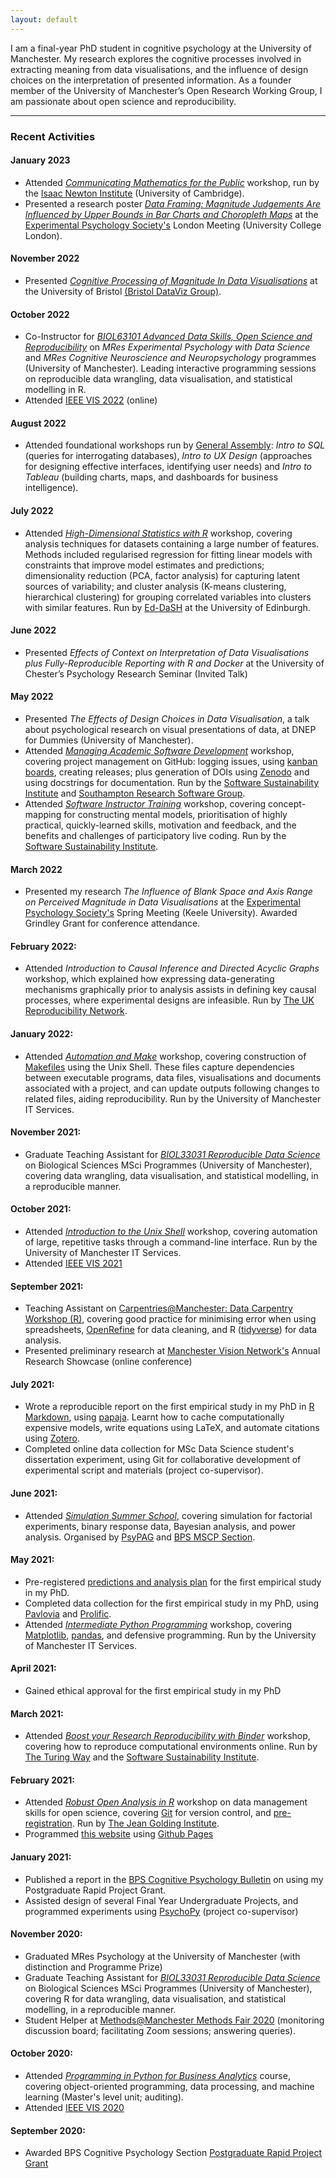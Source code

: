 ```yaml
---
layout: default
---
```


I am a final-year PhD student in cognitive psychology at the University of Manchester. My research explores the cognitive processes involved in extracting meaning from data visualisations, and the influence of design choices on the interpretation of presented information. As a founder member of the University of Manchester’s Open Research Working Group, I am passionate about open science and reproducibility.

---

### Recent Activities

#### January 2023
  * Attended [*Communicating Mathematics for the Public*](https://www.newton.ac.uk/event/tgm127/) workshop, run by the [Isaac Newton Institute](https://www.newton.ac.uk/) (University of Cambridge).
  * Presented a research poster [*Data Framing: Magnitude Judgements Are Influenced by Upper Bounds in Bar Charts and Choropleth Maps*](https://youtu.be/se7H8SxBPJc) at the [Experimental Psychology Society's](https://eps.ac.uk) London Meeting (University College London).
  
#### November 2022
  * Presented [*Cognitive Processing of Magnitude In Data Visualisations*](https://dataviz.blogs.bristol.ac.uk/280/1st-november-2022-cognitive-processing-of-magnitude-in-data-visualisations/) at the University of Bristol [(Bristol DataViz Group)](https://dataviz.blogs.bristol.ac.uk).
  
#### October 2022
  * Co-Instructor for [*BIOL63101 Advanced Data Skills, Open Science and Reproducibility*](https://www.manchester.ac.uk/study/masters/courses/list/18907/mres-cognitive-neuroscience-and-neuropsychology/course-details/BIOL63101#course-unit-details) on *MRes Experimental Psychology with Data Science* and *MRes Cognitive Neuroscience and Neuropsychology* programmes (University of Manchester). Leading interactive programming sessions on reproducible data wrangling, data visualisation, and statistical modelling in R.
  * Attended [IEEE VIS 2022](http://ieeevis.org/year/2022/welcome) (online)

#### August 2022
  * Attended foundational workshops run by [General Assembly](https://generalassemb.ly): *Intro to SQL* (queries for interrogating databases), *Intro to UX Design* (approaches for designing effective interfaces, identifying user needs) and *Intro to Tableau* (building charts, maps, and dashboards for business intelligence).

#### July 2022
  * Attended [*High-Dimensional Statistics with R*](https://carpentries-incubator.github.io/high-dimensional-stats-r/) workshop, covering analysis techniques for datasets containing a large number of features. Methods included regularised regression for fitting linear models with constraints that improve model estimates and predictions; dimensionality reduction (PCA, factor analysis) for capturing latent sources of variability; and cluster analysis (K-means clustering, hierarchical clustering) for grouping correlated variables into clusters with similar features. Run by [Ed-DaSH](https://edcarp.github.io/Ed-DaSH/) at the University of Edinburgh.

#### June 2022
  * Presented *Effects of Context on Interpretation of Data Visualisations plus Fully-Reproducible Reporting with R and Docker* at the University of Chester’s Psychology Research Seminar (Invited Talk)
  
#### May 2022
  * Presented *The Effects of Design Choices in Data Visualisation*, a talk about psychological research on visual presentations of data, at DNEP for Dummies (University of Manchester).
  * Attended [*Managing Academic Software Development*](https://southampton-rsg-training.github.io/project-novice/) workshop, covering project management on GitHub: logging issues, using [kanban boards](https://en.wikipedia.org/wiki/Kanban_(development)), creating releases; plus generation of DOIs using [Zenodo](https://about.zenodo.org) and using docstrings for documentation. Run by the [Software Sustainability Institute](https://www.software.ac.uk) and [Southampton Research Software Group](https://rsgsoton.net).
  * Attended [*Software Instructor Training*](https://annajiat.github.io/2022-05-20-ttt-ssi-online/) workshop, covering concept-mapping for constructing mental models, prioritisation of highly practical, quickly-learned skills, motivation and feedback, and the benefits and challenges of participatory live coding. Run by the [Software Sustainability Institute](https://www.software.ac.uk).

#### March 2022
  * Presented my research  *The Influence of Blank Space and Axis Range on Perceived Magnitude in Data Visualisations* at the [Experimental Psychology Society's](https://eps.ac.uk) Spring Meeting (Keele University). Awarded Grindley Grant for conference attendance.

#### February 2022:
  * Attended *Introduction to Causal Inference and Directed Acyclic Graphs* workshop, which explained how expressing data-generating mechanisms graphically prior to analysis assists in defining key causal processes, where experimental designs are infeasible. Run by [The UK Reproducibility Network](https://www.ukrn.org).

#### January 2022:
  * Attended [*Automation and Make*](http://swcarpentry.github.io/make-novice/) workshop, covering construction of [Makefiles](https://www.gnu.org/software/make/) using the Unix Shell. These files capture dependencies between executable programs, data files, visualisations and documents associated with a project, and can update outputs following changes to related files, aiding reproducibility. Run by the University of Manchester IT Services.

#### November 2021:
  * Graduate Teaching Assistant for [*BIOL33031 Reproducible Data Science*](https://www.manchester.ac.uk/study/undergraduate/courses/2022/10111/msci-biology/course-details/BIOL33031#course-unit-details) on Biological Sciences MSci Programmes (University of Manchester), covering data wrangling, data visualisation, and statistical modelling, in a reproducible manner.

#### October 2021:
  * Attended [*Introduction to the Unix Shell*](https://gcapes.github.io/shell-novice/) workshop, covering automation of large, repetitive tasks through a command-line interface. Run by the University of Manchester IT Services.
  * Attended [IEEE VIS 2021](http://ieeevis.org/year/2021/welcome)

#### September 2021:
  * Teaching Assistant on [Carpentries@Manchester: Data Carpentry Workshop (R)](https://uk-carpentries.github.io/2021-09-14-manchester-online/), covering good practice for minimising error when using spreadsheets, [OpenRefine](https://openrefine.org) for data cleaning, and R ([tidyverse](https://www.tidyverse.org)) for data analysis.
  * Presented preliminary research at [Manchester Vision Network's](https://sites.manchester.ac.uk/manchester-vision-network/) Annual Research Showcase (online conference)

#### July 2021:
  * Wrote a reproducible report on the first empirical study in my PhD in [R Markdown](https://rmarkdown.rstudio.com/articles_intro.html), using [papaja](http://frederikaust.com/papaja_man/). Learnt how to cache computationally expensive models, write equations using LaTeX, and automate citations using [Zotero](https://www.zotero.org). 
  * Completed online data collection for MSc Data Science student's dissertation experiment, using Git for collaborative development of experimental script and materials (project co-supervisor).

#### June 2021:

  * Attended [*Simulation Summer School*](https://simsummerschool.github.io), covering simulation for factorial experiments, binary response data, Bayesian analysis, and power analysis. Organised by [PsyPAG](http://psypag.co.uk) and [BPS MSCP Section](https://www.bps.org.uk/member-microsites/mathematical-statistical-and-computing-psychology-section).

#### May 2021:

  * Pre-registered [predictions and analysis plan](https://osf.io/23wpn) for the first empirical study in my PhD.
  * Completed data collection for the first empirical study in my PhD, using [Pavlovia](https://www.psychopy.org) and [Prolific](https://www.prolific.co).
  * Attended [*Intermediate Python Programming*](https://uomresearchit.github.io/programming_with_python/) workshop, covering [Matplotlib](https://matplotlib.org), [pandas](https://pandas.pydata.org), and defensive programming. Run by the University of Manchester IT Services.
  
#### April 2021:
  * Gained ethical approval for the first empirical study in my PhD

#### March 2021:
  * Attended [*Boost your Research Reproducibility with Binder*](https://github.com/alan-turing-institute/the-turing-way/blob/master/workshops/boost-research-reproducibility-binder/workshop-presentations/zero-to-binder-r.md) workshop, covering how to reproduce computational environments online. Run by [The Turing Way](https://the-turing-way.netlify.app/welcome.html) and the [Software Sustainability Institute](https://www.software.ac.uk).

#### February 2021:
  * Attended [*Robust Open Analysis in R*](https://jean-golding-institute.github.io/robust-open-analysis-r/index.html) workshop on data management skills for open science, covering [Git](http://www.git-scm.com) for version control, and [pre-registration](https://osf.io). Run by [The Jean Golding Institute](http://bristol.ac.uk/golding/).
  * Programmed [this website](https://duncanbradley.github.io) using [Github Pages](https://pages.github.com)

#### January 2021:
  * Published a report in the [BPS Cognitive Psychology Bulletin](https://shop.bps.org.uk/the-cognitive-psychology-bulletin-issue-6-spring-2021) on using my Postgraduate Rapid Project Grant.
  * Assisted design of several Final Year Undergraduate Projects, and programmed experiments using [PsychoPy](https://www.psychopy.org) (project co-supervisor)

#### November 2020:
  * Graduated MRes Psychology at the University of Manchester (with distinction and Programme Prize)
  * Graduate Teaching Assistant for [*BIOL33031 Reproducible Data Science*](https://www.manchester.ac.uk/study/undergraduate/courses/2021/10111/msci-biology/course-details/BIOL33031#course-unit-details) on Biological Sciences MSci Programmes (University of Manchester), covering R for data wrangling, data visualisation, and statistical modelling, in a reproducible manner.
  * Student Helper at [Methods@Manchester Methods Fair 2020](https://www.methods.manchester.ac.uk/connect/events/methods-fair/) (monitoring discussion board; facilitating Zoom sessions; answering queries).

#### October 2020:
  * Attended [*Programming in Python for Business Analytics*](https://www.manchester.ac.uk/study/masters/courses/list/11426/msc-data-science-business-and-management/course-details/BMAN73701#course-unit-details) course, covering object-oriented programming, data processing, and machine learning (Master's level unit; auditing).
  * Attended [IEEE VIS 2020](http://ieeevis.org/year/2020/welcome)

#### September 2020: 
  * Awarded BPS Cognitive Psychology Section [Postgraduate Rapid Project Grant](https://www.bps.org.uk/member-microsites/cognitive-psychology-section/awards-funding)
